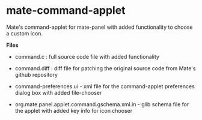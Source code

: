 # mate-command-applet                                                                                                                                           
Mate's command-applet for mate-panel with added functionality to choose a custom icon. 

**Files**
- command.c : full source code file with added functionality

- command.diff : diff file for patching the original source code from Mate's github repository

- command-preferences.ui - xml file for the command-applet preferences dialog box with added file-chooser

- org.mate.panel.applet.command.gschema.xml.in - glib schema file for the applet with added key info for icon chooser
